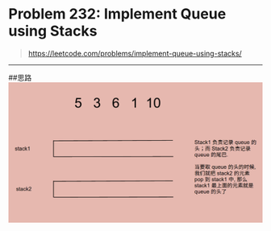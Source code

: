 # Problem 232: Implement Queue using Stacks

> https://leetcode.com/problems/implement-queue-using-stacks/

-----------
##思路
![](queueUsingStack.png)






